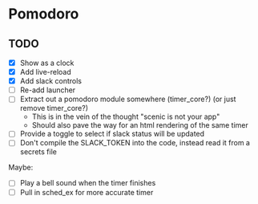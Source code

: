 # Pomodoro

## TODO

- [x] Show as a clock
- [x] Add live-reload
- [x] Add slack controls
- [ ] Re-add launcher
- [ ] Extract out a pomodoro module somewhere (timer_core?) (or just remove timer_core?)
  - This is in the vein of the thought "scenic is not your app"
  - Should also pave the way for an html rendering of the same timer
- [ ] Provide a toggle to select if slack status will be updated
- [ ] Don't compile the SLACK_TOKEN into the code, instead read it from a secrets file

Maybe:
- [ ] Play a bell sound when the timer finishes
- [ ] Pull in sched_ex for more accurate timer
